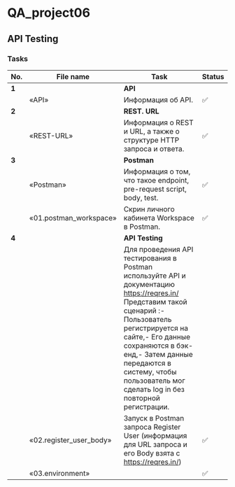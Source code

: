 # QA_project06
API Testing
 ---
 
 <h3>Tasks</h3>
 
| No. | File name | Task | Status |
| --- | ----------------------| --------------------------------------------------------------------------- | ------ |
| **1** |  | **API** | |
| | «API» | Информация об API.                                                          | ✅ |
| **2** |  | **REST. URL** | |
| | «REST-URL»  | Информация о REST и URL, а также о структуре HTTP запроса и ответа. | ✅ |
| **3** |  | **Postman** | |
| | «Postman» | Информация о том, что такое endpoint, pre-request script, body, test. | ✅ |
| | «01.postman_workspace»| Скрин личного кабинета Workspace в Postman. | ✅ |
| **4** | | **API Testing** | |
| | | Для проведения API тестирования в Postman используйте API и документацию https://reqres.in/ Представим такой сценарий :- Пользователь регистрируется на сайте,- Его данные сохраняются в бэк-енд,- Затем данные передаются в систему, чтобы пользователь мог сделать log in без повторной регистрации.| |
| |«02.register_user_body»| Запуск в Postman запроса Register User (информация для URL запроса и его Body взята с https://reqres.in/) | ✅ |
| | «03.environment» | | ✅ |
